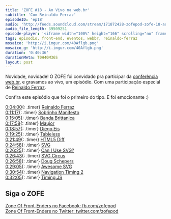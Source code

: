 ```yaml
---
title: 'ZOFE #18 - Ao Vivo na web.br'
subtitle: 'Com Reinaldo Ferraz'
episodeID: 'ep18'
audio: 'http://feeds.soundcloud.com/stream/171872428-zofepod-zofe-18-ao-vivo-na-webbr'
audio_file_length: 39509251
episode-player: '<iframe width="100%" height="166" scrolling="no" frameborder="no" src="https://w.soundcloud.com/player/?url=https%3A//api.soundcloud.com/tracks/171872428%3Fsecret_token%3Ds-lwcFc&amp;color=ff5500&amp;auto_play=false&amp;hide_related=true&amp;show_comments=true&amp;show_user=true&amp;show_reposts=false"></iframe>'
tags: episodio, front-end, eventos, webbr, reinaldo-ferraz
mosaico: 'http://i.imgur.com/40Aflgb.png'
mosaico_g: 'http://i.imgur.com/40Aflgb.png'
duration: '0:40:36'
durationMeta: T0H40M36S
layout: post
---
```



Novidade, novidade! O ZOFE foi convidado pra participar da [conferência web.br](http://conferenciaweb.w3c.br/), e gravamos ao vivo, um episódio. Com uma participação especial de [Reinaldo Ferraz](https://twitter.com/reinaldoferraz).
<!-- excerpt -->

Confira este episódio que foi o primeiro do tipo. E foi emocionante :)

[0:04:00](#t=0:04:00){: .timer} [Reinaldo Ferraz](https://twitter.com/reinaldoferraz)<br>
[0:11:17](#t=0:11:17){: .timer} [Sobrinho Manifesto](https://github.com/braziljs/sobrinho-manifesto)<br>
[0:15:05](#t=0:15:05){: .timer} [Banda Brittanica](http://bandabrittanica.com/)<br>
[0:17:58](#t=0:17:58){: .timer} [Maujor](https://twitter.com/maujor)<br>
[0:18:57](#t=0:18:57){: .timer} [Diego Eis](https://twitter.com/diegoeis)<br>
[0:19:25](#t=0:19:25){: .timer} [Tableless](http://tableless.com.br/)<br>
[0:21:49](#t=0:21:49){: .timer} [HTML5 Diff](http://www.w3.org/TR/html5-diff/)<br>
[0:24:58](#t=0:24:58){: .timer} [SVG](http://www.w3.org/Graphics/SVG/)<br>
[0:26:25](#t=0:26:25){: .timer} [Can I Use SVG?](http://caniuse.com/#search=svg)<br>
[0:26:43](#t=0:26:43){: .timer} [SVG Circus](http://svgcircus.com/)<br>
[0:26:58](#t=0:26:58){: .timer} [Doug Schepers](https://twitter.com/shepazu)<br>
[0:29:05](#t=0:29:05){: .timer} [Awesome SVG](https://github.com/willianjusten/awesome-svg)<br>
[0:30:54](#t=0:30:54){: .timer} [Navigation Timing 2](http://www.w3.org/TR/navigation-timing-2/)<br>
[0:32:05](#t=0:32:05){: .timer} [Timing.JS](https://github.com/addyosmani/timing.js)<br>


## Siga o ZOFE

[Zone Of Front-Enders no Facebook: fb.com/zofepod](http://fb.com/zofepod/ "ZOFE no Facebook: fb.com/zofepod")<br>
[Zone Of Front-Enders no Twitter: twitter.com/zofepod](http://twitter.com/zofepod/ "ZOFE no Twitter")<br>
